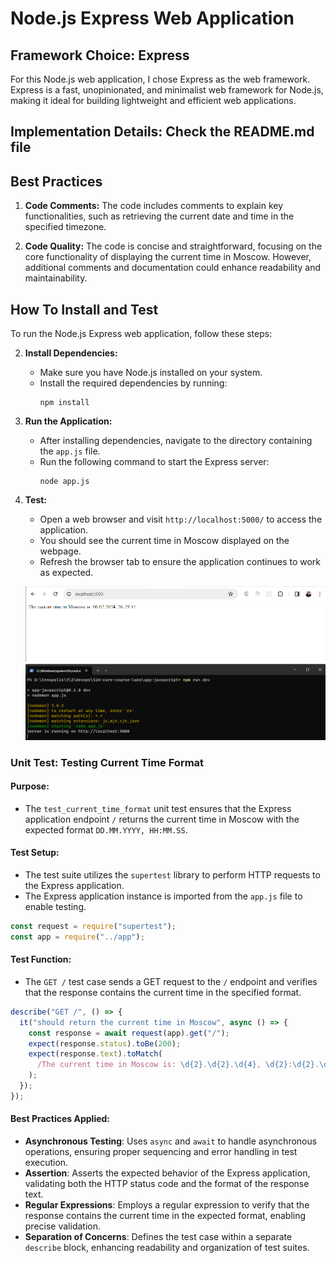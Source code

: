 # Node.js Express Web Application

## Framework Choice: Express

For this Node.js web application, I chose Express as the web framework. Express is a fast, unopinionated, and minimalist web framework for Node.js, making it ideal for building lightweight and efficient web applications.

## Implementation Details: Check the README.md file

## Best Practices

1. **Code Comments:** The code includes comments to explain key functionalities, such as retrieving the current date and time in the specified timezone.

2. **Code Quality:** The code is concise and straightforward, focusing on the core functionality of displaying the current time in Moscow. However, additional comments and documentation could enhance readability and maintainability.

## How To Install and Test

To run the Node.js Express web application, follow these steps:

2. **Install Dependencies:**

   - Make sure you have Node.js installed on your system.
   - Install the required dependencies by running:
     ```
     npm install
     ```

3. **Run the Application:**

   - After installing dependencies, navigate to the directory containing the `app.js` file.
   - Run the following command to start the Express server:
     ```
     node app.js
     ```

4. **Test:**

   - Open a web browser and visit `http://localhost:5000/` to access the application.
   - You should see the current time in Moscow displayed on the webpage.
   - Refresh the browser tab to ensure the application continues to work as expected.

   ![Website screen](./screenshots/test.png)
   ![Terminal screenshot](./screenshots/terminal.png)

### Unit Test: Testing Current Time Format

#### Purpose:

- The `test_current_time_format` unit test ensures that the Express application endpoint `/` returns the current time in Moscow with the expected format `DD.MM.YYYY, HH:MM.SS`.

#### Test Setup:

- The test suite utilizes the `supertest` library to perform HTTP requests to the Express application.
- The Express application instance is imported from the `app.js` file to enable testing.

```javascript
const request = require("supertest");
const app = require("../app");
```

#### Test Function:

- The `GET /` test case sends a GET request to the `/` endpoint and verifies that the response contains the current time in the specified format.

```javascript
describe("GET /", () => {
  it("should return the current time in Moscow", async () => {
    const response = await request(app).get("/");
    expect(response.status).toBe(200);
    expect(response.text).toMatch(
      /The current time in Moscow is: \d{2}.\d{2}.\d{4}, \d{2}:\d{2}.\d{2}/gm
    );
  });
});
```

#### Best Practices Applied:

- **Asynchronous Testing**: Uses `async` and `await` to handle asynchronous operations, ensuring proper sequencing and error handling in test execution.
- **Assertion**: Asserts the expected behavior of the Express application, validating both the HTTP status code and the format of the response text.
- **Regular Expressions**: Employs a regular expression to verify that the response contains the current time in the expected format, enabling precise validation.
- **Separation of Concerns**: Defines the test case within a separate `describe` block, enhancing readability and organization of test suites.
